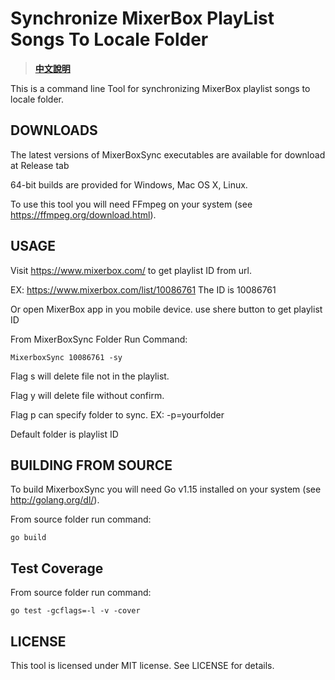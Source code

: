 Synchronize MixerBox PlayList Songs To Locale Folder
==================

>**[中文說明](README.zh.md)**

This is a command line Tool for synchronizing MixerBox playlist songs to locale folder.

## DOWNLOADS
The latest versions of MixerBoxSync executables are available for download at Release tab

64-bit builds are provided for Windows, Mac OS X, Linux.

To use this tool you will need FFmpeg on your system (see https://ffmpeg.org/download.html).


## USAGE
Visit https://www.mixerbox.com/ to get playlist ID from url.

EX: https://www.mixerbox.com/list/10086761 The ID is 10086761

Or open MixerBox app in you mobile device. use shere button to get playlist ID

From MixerBoxSync Folder Run Command: 
```shel
MixerboxSync 10086761 -sy
```

Flag s will delete file not in the playlist.

Flag y will delete file without confirm.

Flag p can specify folder to sync. EX: -p=yourfolder

Default folder is playlist ID

## BUILDING FROM SOURCE
To build MixerboxSync you will need Go v1.15 installed on your system (see http://golang.org/dl/).

From source folder run command:

```shel
go build
```

## Test Coverage
From source folder run command:
```shel
go test -gcflags=-l -v -cover
```

## LICENSE
This tool is licensed under MIT license. See LICENSE for details.